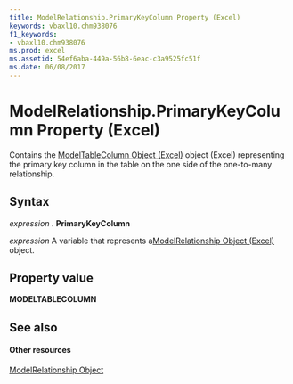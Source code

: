 ```yaml
---
title: ModelRelationship.PrimaryKeyColumn Property (Excel)
keywords: vbaxl10.chm938076
f1_keywords:
- vbaxl10.chm938076
ms.prod: excel
ms.assetid: 54ef6aba-449a-56b8-6eac-c3a9525fc51f
ms.date: 06/08/2017
---
```



# ModelRelationship.PrimaryKeyColumn Property (Excel)

Contains the [ModelTableColumn Object (Excel)](modeltablecolumn-object-excel.md) object (Excel) representing the primary key column in the table on the one side of the one-to-many relationship.


## Syntax

 _expression_ . **PrimaryKeyColumn**

 _expression_ A variable that represents a[ModelRelationship Object (Excel)](Excel.modelrelationship.md) object.


## Property value

 **MODELTABLECOLUMN**


## See also


#### Other resources



[ModelRelationship Object](Excel.modelrelationship.md)

